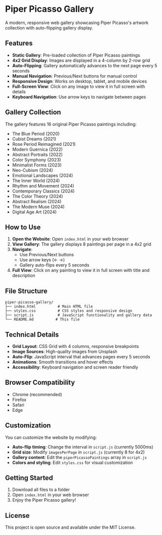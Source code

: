 # Piper Picasso Gallery

A modern, responsive web gallery showcasing Piper Picasso's artwork collection with auto-flipping gallery display.

## Features

- **Static Gallery**: Pre-loaded collection of Piper Picasso paintings
- **4x2 Grid Display**: Images are displayed in a 4-column by 2-row grid
- **Auto-Flipping**: Gallery automatically advances to the next page every 5 seconds
- **Manual Navigation**: Previous/Next buttons for manual control
- **Responsive Design**: Works on desktop, tablet, and mobile devices
- **Full-Screen View**: Click on any image to view it in full screen with details
- **Keyboard Navigation**: Use arrow keys to navigate between pages

## Gallery Collection

The gallery features 16 original Piper Picasso paintings including:

- The Blue Period (2020)
- Cubist Dreams (2021)
- Rose Period Reimagined (2021)
- Modern Guernica (2022)
- Abstract Portraits (2022)
- Color Symphony (2023)
- Minimalist Forms (2023)
- Neo-Cubism (2024)
- Emotional Landscapes (2024)
- The Inner World (2024)
- Rhythm and Movement (2024)
- Contemporary Classics (2024)
- The Color Theory (2024)
- Abstract Realism (2024)
- The Modern Muse (2024)
- Digital Age Art (2024)

## How to Use

1. **Open the Website**: Open `index.html` in your web browser
2. **View Gallery**: The gallery displays 8 paintings per page in a 4x2 grid
3. **Navigate**: 
   - Use Previous/Next buttons
   - Use arrow keys (← →)
   - Gallery auto-flips every 5 seconds
4. **Full View**: Click on any painting to view it in full screen with title and description

## File Structure

```
piper-picasso-gallery/
├── index.html          # Main HTML file
├── styles.css          # CSS styles and responsive design
├── script.js           # JavaScript functionality and gallery data
└── README.md          # This file
```

## Technical Details

- **Grid Layout**: CSS Grid with 4 columns, responsive breakpoints
- **Image Sources**: High-quality images from Unsplash
- **Auto-Flip**: JavaScript interval that advances pages every 5 seconds
- **Animations**: Smooth transitions and hover effects
- **Accessibility**: Keyboard navigation and screen reader friendly

## Browser Compatibility

- Chrome (recommended)
- Firefox
- Safari
- Edge

## Customization

You can customize the website by modifying:

- **Auto-flip timing**: Change the interval in `script.js` (currently 5000ms)
- **Grid size**: Modify `imagesPerPage` in `script.js` (currently 8 for 4x2)
- **Gallery content**: Edit the `piperPicassoPaintings` array in `script.js`
- **Colors and styling**: Edit `styles.css` for visual customization

## Getting Started

1. Download all files to a folder
2. Open `index.html` in your web browser
3. Enjoy the Piper Picasso gallery!

## License

This project is open source and available under the MIT License. 